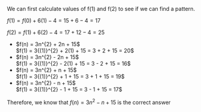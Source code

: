 We can first calculate values of f$(1)$ and f$(2)$ to see if we can find a pattern.

$f(1) = f(0) + 6(1) - 4 = 15 + 6 - 4 = 17$

$f(2) = f(1) + 6(2) - 4 = 17 + 12 - 4 = 25$

<ul>
    <li> $f(n) = 3n^{2} + 2n + 15$ <br/> 
    $f(1) = 3{(1)}^{2} + 2(1) + 15 = 3 + 2 + 15 = 20$
    <li> $f(n) = 3n^{2} - 2n + 15$ <br/> 
    $f(1) = 3{(1)}^{2} - 2(1) + 15 = 3 - 2 + 15 = 16$
    <li> $f(n) = 3n^{2} + n + 15$ <br/> 
    $f(1) = 3{(1)}^{2} + 1 + 15 = 3 + 1 + 15 = 19$
    <li> $f(n) = 3n^{2} - n + 15$ <br/> 
    $f(1) = 3{(1)}^{2} - 1 + 15 = 3 - 1 + 15 = 17$
</ul>

Therefore, we know that $f(n) = 3n^{2} - n + 15$ is the correct answer

